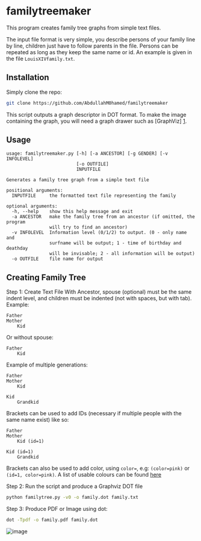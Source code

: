 familytreemaker
===============

This program creates family tree graphs from simple text files.

The input file format is very simple, you describe persons of your family line
by line, children just have to follow parents in the file. Persons can be
repeated as long as they keep the same name or id. An example is given in the
file `LouisXIVfamily.txt`.


Installation
------------

Simply clone the repo:
```bash
git clone https://github.com/AbdullahM0hamed/familytreemaker
```

This script outputs a graph descriptor in DOT format. To make the image
containing the graph, you will need a graph drawer such as [GraphViz] [1].

[1]: http://www.graphviz.org/  "GraphViz"

Usage
-----
```
usage: familytreemaker.py [-h] [-a ANCESTOR] [-g GENDER] [-v INFOLEVEL]
                          [-o OUTFILE]
                          INPUTFILE

Generates a family tree graph from a simple text file

positional arguments:
  INPUTFILE     the formatted text file representing the family

optional arguments:
  -h, --help    show this help message and exit
  -a ANCESTOR   make the family tree from an ancestor (if omitted, the program
                will try to find an ancestor)
  -v INFOLEVEL  Information level (0/1/2) to output. (0 - only name and
                surfname will be output; 1 - time of birthday and deathday
                will be invisable; 2 - all information will be output)
  -o OUTFILE    file name for output
```

## Creating Family Tree
Step 1: Create Text File With Ancestor, spouse (optional) must be the same indent level, and children must be indented (not with spaces, but with tab). Example:

```
Father
Mother
	Kid
```

Or without spouse:

```
Father
	Kid
```

Example of multiple generations:

```
Father
Mother
	Kid

Kid
	Grandkid
```

Brackets can be used to add IDs (necessary if multiple people with the same name exist) like so:


```
Father
Mother
	Kid (id=1)

Kid (id=1)
	Grandkid
```

Brackets can also be used to add color, using `color=`, e.g: `(color=pink)` or `(id=1, color=pink)`. A list of usable colours can be found [here](https://graphviz.org/doc/info/colors.html)

Step 2: Run the script and produce a Graphviz DOT file

```bash
python familytree.py -v0 -o family.dot family.txt
```

Step 3: Produce PDF or Image using dot:

```bash
dot -Tpdf -o family.pdf family.dot
```

![image](https://raw.githubusercontent.com/tjnh05/familytreemaker/refs/heads/master/LouisXIVfamily.svg)
